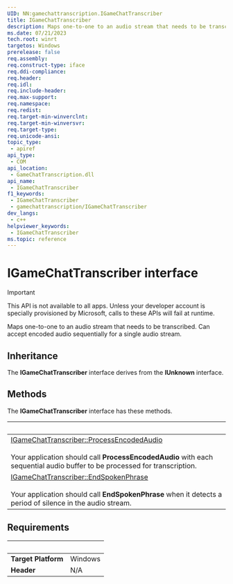 ```yaml
---
UID: NN:gamechattranscription.IGameChatTranscriber
title: IGameChatTranscriber
description: Maps one-to-one to an audio stream that needs to be transcribed. Can accept encoded audio sequentially for a single audio stream.
ms.date: 07/21/2023
tech.root: winrt
targetos: Windows
prerelease: false
req.assembly: 
req.construct-type: iface
req.ddi-compliance: 
req.header: 
req.idl: 
req.include-header: 
req.max-support: 
req.namespace: 
req.redist: 
req.target-min-winverclnt: 
req.target-min-winversvr: 
req.target-type: 
req.unicode-ansi: 
topic_type:
 - apiref
api_type:
 - COM
api_location:
 - GameChatTranscription.dll
api_name:
 - IGameChatTranscriber
f1_keywords:
 - IGameChatTranscriber
 - gamechattranscription/IGameChatTranscriber
dev_langs:
 - c++
helpviewer_keywords:
 - IGameChatTranscriber
ms.topic: reference
---
```


# IGameChatTranscriber interface

> [!IMPORTANT]
> This API is not available to all apps. Unless your developer account is specially provisioned by Microsoft, calls to these APIs will fail at runtime.

Maps one-to-one to an audio stream that needs to be transcribed. Can accept encoded audio sequentially for a single audio stream.

## Inheritance

The **IGameChatTranscriber** interface derives from the **IUnknown** interface.

## Methods

The **IGameChatTranscriber** interface has these methods.

| &nbsp; |
| ---- |
| [IGameChatTranscriber::ProcessEncodedAudio](./nf-gamechattranscription-igamechattranscriber-processencodedaudio.md) <br><br> Your application should call **ProcessEncodedAudio** with each sequential audio buffer to be processed for transcription. |
| [IGameChatTranscriber::EndSpokenPhrase](./nf-gamechattranscription-igamechattranscriber-endspokenphrase.md) <br><br> Your application should call **EndSpokenPhrase** when it detects a period of silence in the audio stream. |

## Requirements

| &nbsp; | &nbsp; |
| ---- |:---- |
| **Target Platform** | Windows |
| **Header** | N/A |
